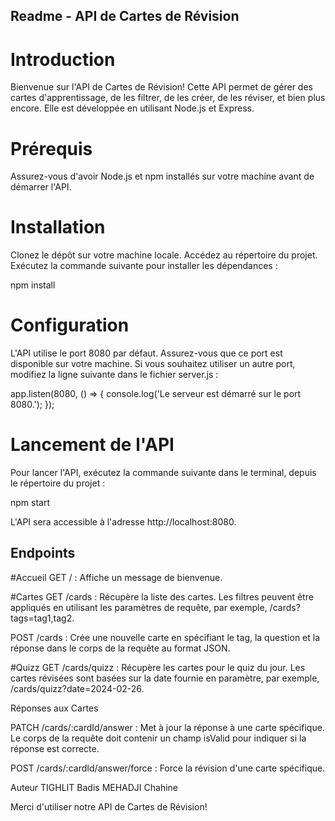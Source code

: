 ## Readme - API de Cartes de Révision
# Introduction
Bienvenue sur l'API de Cartes de Révision! Cette API permet de gérer des cartes d'apprentissage, de les filtrer, de les créer, de les réviser, et bien plus encore. Elle est développée en utilisant Node.js et Express.

# Prérequis
Assurez-vous d'avoir Node.js et npm installés sur votre machine avant de démarrer l'API.

# Installation
Clonez le dépôt sur votre machine locale.
Accédez au répertoire du projet.
Exécutez la commande suivante pour installer les dépendances :

npm install

# Configuration
L'API utilise le port 8080 par défaut. Assurez-vous que ce port est disponible sur votre machine. Si vous souhaitez utiliser un autre port, modifiez la ligne suivante dans le fichier server.js :


app.listen(8080, () => {
    console.log('Le serveur est démarré sur le port 8080.');
});
# Lancement de l'API
Pour lancer l'API, exécutez la commande suivante dans le terminal, depuis le répertoire du projet :


npm start

L'API sera accessible à l'adresse http://localhost:8080.

## Endpoints

#Accueil
GET / : Affiche un message de bienvenue.

#Cartes
GET /cards : Récupère la liste des cartes. Les filtres peuvent être appliqués en utilisant les paramètres de requête, par exemple, /cards?tags=tag1,tag2.

POST /cards : Crée une nouvelle carte en spécifiant le tag, la question et la réponse dans le corps de la requête au format JSON.

#Quizz
GET /cards/quizz : Récupère les cartes pour le quiz du jour. Les cartes révisées sont basées sur la date fournie en paramètre, par exemple, /cards/quizz?date=2024-02-26.

Réponses aux Cartes

PATCH /cards/:cardId/answer : Met à jour la réponse à une carte spécifique. Le corps de la requête doit contenir un champ isValid pour indiquer si la réponse est correcte.


POST /cards/:cardId/answer/force : Force la révision d'une carte spécifique.




Auteur
TIGHLIT Badis
MEHADJI Chahine

Merci d'utiliser notre API de Cartes de Révision!
